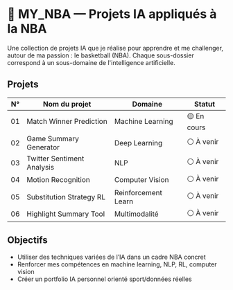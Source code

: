 # 🏀 MY_NBA — Projets IA appliqués à la NBA

Une collection de projets IA que je réalise pour apprendre et me challenger, autour de ma passion : le basketball (NBA). Chaque sous-dossier correspond à un sous-domaine de l'intelligence artificielle.

## Projets

| N° | Nom du projet                      | Domaine            | Statut     |
|----|-----------------------------------|---------------------|------------|
| 01 | Match Winner Prediction           | Machine Learning    | 🟡 En cours |
| 02 | Game Summary Generator            | Deep Learning       | ⚪️ À venir  |
| 03 | Twitter Sentiment Analysis        | NLP                 | ⚪️ À venir  |
| 04 | Motion Recognition                | Computer Vision     | ⚪️ À venir  |
| 05 | Substitution Strategy RL          | Reinforcement Learn | ⚪️ À venir  |
| 06 | Highlight Summary Tool            | Multimodalité       | ⚪️ À venir  |

## Objectifs

- Utiliser des techniques variées de l’IA dans un cadre NBA concret
- Renforcer mes compétences en machine learning, NLP, RL, computer vision
- Créer un portfolio IA personnel orienté sport/données réelles

